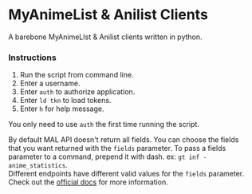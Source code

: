 # MyAnimeList & Anilist Clients
A barebone MyAnimeLIst & Anilist clients written in python.

### Instructions
1. Run the script from command line.  
2. Enter a username.  
3. Enter `auth` to authorize application.  
4. Enter `ld tkn` to load tokens.  
5. Enter `h` for help message.  

You only need to use `auth` the first time running the script.  

By default MAL API doesn't return all fields. You can choose the fields  
that you want returned with the `fields` parameter. To pass a fields parameter 
to a command, prepend it with dash. ex: `gt inf -anime_statistics`.  
Different endpoints have different valid values for the `fields` parameter.  
Check out the [official docs](https://myanimelist.net/apiconfig/references/api/v2) for more information.

